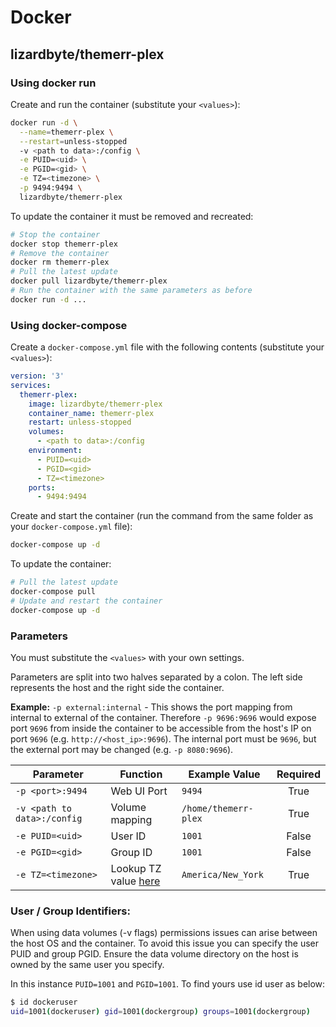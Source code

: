 # Docker

## lizardbyte/themerr-plex

### Using docker run
Create and run the container (substitute your `<values>`):

```bash
docker run -d \
  --name=themerr-plex \
  --restart=unless-stopped
  -v <path to data>:/config \
  -e PUID=<uid> \
  -e PGID=<gid> \
  -e TZ=<timezone> \
  -p 9494:9494 \
  lizardbyte/themerr-plex
```

To update the container it must be removed and recreated:

```bash
# Stop the container
docker stop themerr-plex
# Remove the container
docker rm themerr-plex
# Pull the latest update
docker pull lizardbyte/themerr-plex
# Run the container with the same parameters as before
docker run -d ...
```

### Using docker-compose

Create a `docker-compose.yml` file with the following contents (substitute your `<values>`):

```yaml
version: '3'
services:
  themerr-plex:
    image: lizardbyte/themerr-plex
    container_name: themerr-plex
    restart: unless-stopped
    volumes:
      - <path to data>:/config
    environment:
      - PUID=<uid>
      - PGID=<gid>
      - TZ=<timezone>
    ports:
      - 9494:9494
```

Create and start the container (run the command from the same folder as your `docker-compose.yml` file):

```bash
docker-compose up -d
```

To update the container:
```bash
# Pull the latest update
docker-compose pull
# Update and restart the container
docker-compose up -d
```

### Parameters
You must substitute the `<values>` with your own settings.

Parameters are split into two halves separated by a colon. The left side represents the host and the right side the
container.

**Example:** `-p external:internal` - This shows the port mapping from internal to external of the container.
Therefore `-p 9696:9696` would expose port `9696` from inside the container to be accessible from the host's IP on port
`9696` (e.g. `http://<host_ip>:9696`). The internal port must be `9696`, but the external port may be changed
(e.g. `-p 8080:9696`).


| Parameter                   | Function                                                                             | Example Value        | Required |
|-----------------------------|--------------------------------------------------------------------------------------|----------------------|:--------:|
| `-p <port>:9494`            | Web UI Port                                                                          | `9494`               |   True   |
| `-v <path to data>:/config` | Volume mapping                                                                       | `/home/themerr-plex` |   True   |
| `-e PUID=<uid>`             | User ID                                                                              | `1001`               |  False   |
| `-e PGID=<gid>`             | Group ID                                                                             | `1001`               |  False   |
| `-e TZ=<timezone>`          | Lookup TZ value [here](https://en.wikipedia.org/wiki/List_of_tz_database_time_zones) | `America/New_York`   |   True   |

### User / Group Identifiers:

When using data volumes (-v flags) permissions issues can arise between the host OS and the container. To avoid this
issue you can specify the user PUID and group PGID. Ensure the data volume directory on the host is owned by the same
user you specify.

In this instance `PUID=1001` and `PGID=1001`. To find yours use id user as below:

```bash
$ id dockeruser
uid=1001(dockeruser) gid=1001(dockergroup) groups=1001(dockergroup)
```
